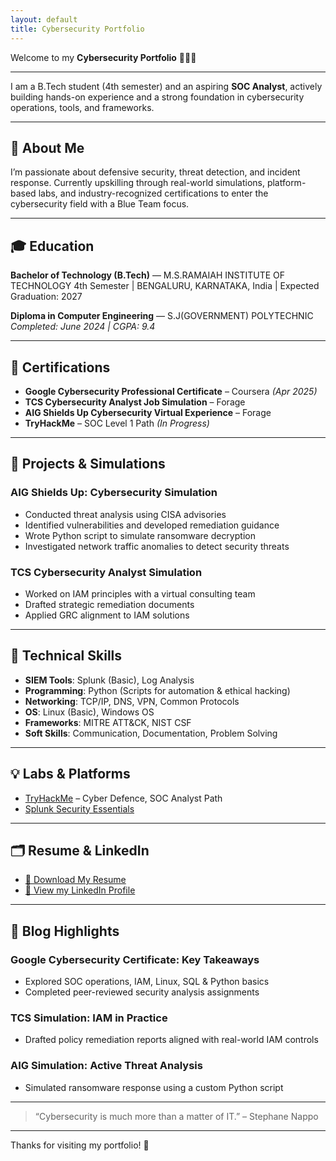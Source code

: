 ```yaml
---
layout: default
title: Cybersecurity Portfolio
---
```


Welcome to my **Cybersecurity Portfolio** 👨‍💻🔐

---

I am a B.Tech student (4th semester) and an aspiring **SOC Analyst**, actively building hands-on experience and a strong foundation in cybersecurity operations, tools, and frameworks.

---

## 🧠 About Me

I’m passionate about defensive security, threat detection, and incident response. Currently upskilling through real-world simulations, platform-based labs, and industry-recognized certifications to enter the cybersecurity field with a Blue Team focus.

---

## 🎓 Education

**Bachelor of Technology (B.Tech)** — M.S.RAMAIAH INSTITUTE OF TECHNOLOGY 
4th Semester | BENGALURU, KARNATAKA, India | Expected Graduation: 2027

**Diploma in Computer Engineering** — S.J(GOVERNMENT) POLYTECHNIC 
*Completed: June 2024 | CGPA: 9.4*

---

## 📜 Certifications

- **Google Cybersecurity Professional Certificate** – Coursera *(Apr 2025)*
- **TCS Cybersecurity Analyst Job Simulation** – Forage
- **AIG Shields Up Cybersecurity Virtual Experience** – Forage
- **TryHackMe** – SOC Level 1 Path *(In Progress)*

---

## 🧪 Projects & Simulations

### AIG Shields Up: Cybersecurity Simulation
- Conducted threat analysis using CISA advisories
- Identified vulnerabilities and developed remediation guidance
- Wrote Python script to simulate ransomware decryption
- Investigated network traffic anomalies to detect security threats

### TCS Cybersecurity Analyst Simulation
- Worked on IAM principles with a virtual consulting team
- Drafted strategic remediation documents
- Applied GRC alignment to IAM solutions

---

## 🔧 Technical Skills

- **SIEM Tools**: Splunk (Basic), Log Analysis
- **Programming**: Python (Scripts for automation & ethical hacking)
- **Networking**: TCP/IP, DNS, VPN, Common Protocols
- **OS**: Linux (Basic), Windows OS
- **Frameworks**: MITRE ATT&CK, NIST CSF
- **Soft Skills**: Communication, Documentation, Problem Solving

---

## 💡 Labs & Platforms

- [TryHackMe](https://tryhackme.com/) – Cyber Defence, SOC Analyst Path
- [Splunk Security Essentials](https://splunkbase.splunk.com/app/3435/)

---

## 🗂️ Resume & LinkedIn

- [📄 Download My Resume](./Cybersecurity_Resume.pdf)
- [🔗 View my LinkedIn Profile](https://www.linkedin.com/in/c-sai-bala-krishna-5109b5265/)
---

## 📝 Blog Highlights

### Google Cybersecurity Certificate: Key Takeaways
- Explored SOC operations, IAM, Linux, SQL & Python basics
- Completed peer-reviewed security analysis assignments

### TCS Simulation: IAM in Practice
- Drafted policy remediation reports aligned with real-world IAM controls

### AIG Simulation: Active Threat Analysis
- Simulated ransomware response using a custom Python script

---

> “Cybersecurity is much more than a matter of IT.” – Stephane Nappo

---

Thanks for visiting my portfolio! 🚀
